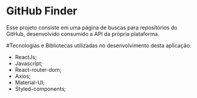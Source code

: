 # GitHub Finder


Esse projeto consiste em uma página de buscas para repositórios do GitHub, desenvolvido consumido a API da própria plataforma.

#Tecnologias e Bibliotecas utilizadas no desenvolvimento desta aplicação:

<ul>
<li>ReactJs;</li>
<li>Javascript;</li>
<li>React-router-dom;</li>
<li>Axios;</li>
<li>Material-UI;</li>
<li>Styled-components;</li>
</ul>
